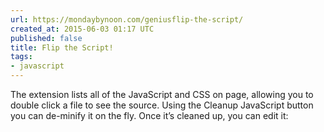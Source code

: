 ```yaml
---
url: https://mondaybynoon.com/geniusflip-the-script/
created_at: 2015-06-03 01:17 UTC
published: false
title: Flip the Script!
tags:
- javascript
---
```


The extension lists all of the JavaScript and CSS on page, allowing you to double click a file to see the source. Using the Cleanup JavaScript button you can de-minify it on the fly. Once it’s cleaned up, you can edit it:
